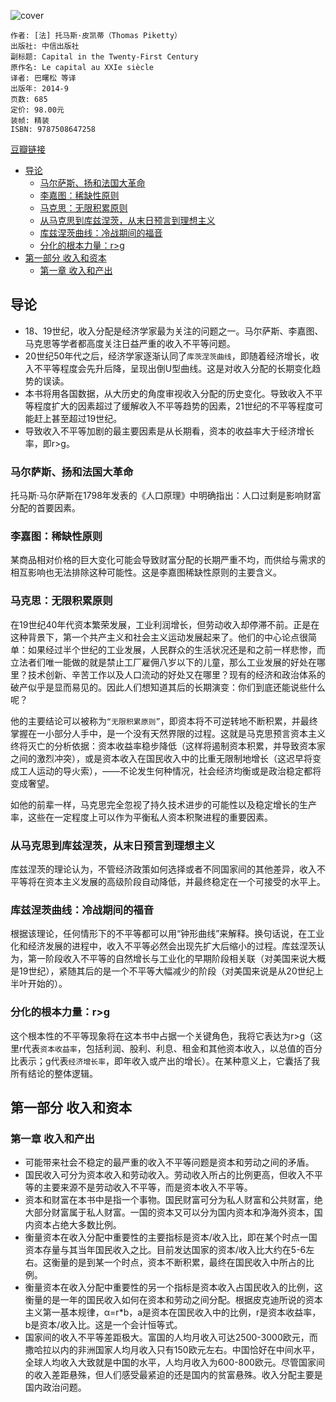 ![cover](https://img3.doubanio.com/view/subject/l/public/s27980336.jpg)

    作者: [法] 托马斯·皮凯蒂（Thomas Piketty） 
    出版社: 中信出版社
    副标题: Capital in the Twenty-First Century
    原作名: Le capital au XXIe siècle
    译者: 巴曙松 等译 
    出版年: 2014-9
    页数: 685
    定价: 98.00元
    装帧: 精装
    ISBN: 9787508647258

[豆瓣链接](https://book.douban.com/subject/25947310/)

- [导论](#%E5%AF%BC%E8%AE%BA)
  - [马尔萨斯、扬和法国大革命](#%E9%A9%AC%E5%B0%94%E8%90%A8%E6%96%AF%E6%89%AC%E5%92%8C%E6%B3%95%E5%9B%BD%E5%A4%A7%E9%9D%A9%E5%91%BD)
  - [李嘉图：稀缺性原则](#%E6%9D%8E%E5%98%89%E5%9B%BE%E7%A8%80%E7%BC%BA%E6%80%A7%E5%8E%9F%E5%88%99)
  - [马克思：无限积累原则](#%E9%A9%AC%E5%85%8B%E6%80%9D%E6%97%A0%E9%99%90%E7%A7%AF%E7%B4%AF%E5%8E%9F%E5%88%99)
  - [从马克思到库兹涅茨，从末日预言到理想主义](#%E4%BB%8E%E9%A9%AC%E5%85%8B%E6%80%9D%E5%88%B0%E5%BA%93%E5%85%B9%E6%B6%85%E8%8C%A8%E4%BB%8E%E6%9C%AB%E6%97%A5%E9%A2%84%E8%A8%80%E5%88%B0%E7%90%86%E6%83%B3%E4%B8%BB%E4%B9%89)
  - [库兹涅茨曲线：冷战期间的福音](#%E5%BA%93%E5%85%B9%E6%B6%85%E8%8C%A8%E6%9B%B2%E7%BA%BF%E5%86%B7%E6%88%98%E6%9C%9F%E9%97%B4%E7%9A%84%E7%A6%8F%E9%9F%B3)
  - [分化的根本力量：r>g](#%E5%88%86%E5%8C%96%E7%9A%84%E6%A0%B9%E6%9C%AC%E5%8A%9B%E9%87%8Frg)
- [第一部分 收入和资本](#%E7%AC%AC%E4%B8%80%E9%83%A8%E5%88%86-%E6%94%B6%E5%85%A5%E5%92%8C%E8%B5%84%E6%9C%AC)
  - [第一章 收入和产出](#%E7%AC%AC%E4%B8%80%E7%AB%A0-%E6%94%B6%E5%85%A5%E5%92%8C%E4%BA%A7%E5%87%BA)

## 导论
- 18、19世纪，收入分配是经济学家最为关注的问题之一。马尔萨斯、李嘉图、马克思等学者都高度关注日益严重的收入不平等问题。
- 20世纪50年代之后，经济学家逐渐认同了`库茨涅茨曲线`，即随着经济增长，收入不平等程度会先升后降，呈现出倒U型曲线。这是对收入分配的长期变化趋势的误读。
- 本书将用各国数据，从大历史的角度审视收入分配的历史变化。导致收入不平等程度扩大的因素超过了缓解收入不平等趋势的因素，21世纪的不平等程度可能赶上甚至超过19世纪。
- 导致收入不平等加剧的最主要因素是从长期看，资本的收益率大于经济增长率，即r>g。

### 马尔萨斯、扬和法国大革命
托马斯·马尔萨斯在1798年发表的《人口原理》中明确指出：人口过剩是影响财富分配的首要因素。

### 李嘉图：稀缺性原则
某商品相对价格的巨大变化可能会导致财富分配的长期严重不均，而供给与需求的相互影响也无法排除这种可能性。这是李嘉图稀缺性原则的主要含义。

### 马克思：无限积累原则
在19世纪40年代资本繁荣发展，工业利润增长，但劳动收入却停滞不前。正是在这种背景下，第一个共产主义和社会主义运动发展起来了。他们的中心论点很简单：如果经过半个世纪的工业发展，人民群众的生活状况还是和之前一样悲惨，而立法者们唯一能做的就是禁止工厂雇佣八岁以下的儿童，那么工业发展的好处在哪里？技术创新、辛苦工作以及人口流动的好处又在哪里？现有的经济和政治体系的破产似乎是显而易见的。因此人们想知道其后的长期演变：你们到底还能说些什么呢？

他的主要结论可以被称为`“无限积累原则”`，即资本将不可逆转地不断积累，并最终掌握在一小部分人手中，是一个没有天然界限的过程。这就是马克思预言资本主义终将灭亡的分析依据：资本收益率稳步降低（这样将遏制资本积累，并导致资本家之间的激烈冲突），或是资本收入在国民收入中的比重无限制地增长（这迟早将变成工人运动的导火索），——不论发生何种情况，社会经济均衡或是政治稳定都将变成奢望。

如他的前辈一样，马克思完全忽视了持久技术进步的可能性以及稳定增长的生产率，这些在一定程度上可以作为平衡私人资本积聚进程的重要因素。

### 从马克思到库兹涅茨，从末日预言到理想主义
库兹涅茨的理论认为，不管经济政策如何选择或者不同国家间的其他差异，收入不平等将在资本主义发展的高级阶段自动降低，并最终稳定在一个可接受的水平上。

### 库兹涅茨曲线：冷战期间的福音
根据该理论，任何情形下的不平等都可以用“钟形曲线”来解释。换句话说，在工业化和经济发展的进程中，收入不平等必然会出现先扩大后缩小的过程。库兹涅茨认为，第一阶段收入不平等的自然增长与工业化的早期阶段相关联（对美国来说大概是19世纪），紧随其后的是一个不平等大幅减少的阶段（对美国来说是从20世纪上半叶开始的）。

### 分化的根本力量：r>g
这个根本性的不平等现象将在这本书中占据一个关键角色，我将它表达为r>g（这里r代表`资本收益率`，包括利润、股利、利息、租金和其他资本收入，以总值的百分比表示；g代表`经济增长率`，即年收入或产出的增长）。在某种意义上，它囊括了我所有结论的整体逻辑。

## 第一部分 收入和资本
### 第一章 收入和产出
- 可能带来社会不稳定的最严重的收入不平等问题是资本和劳动之间的矛盾。
- 国民收入可分为资本收入和劳动收入。劳动收入所占的比例更高，但收入不平等的主要来源不是劳动收入不平等，而是资本收入不平等。
- 资本和财富在本书中是指一个事物。国民财富可分为私人财富和公共财富，绝大部分财富属于私人财富。一国的资本又可以分为国内资本和净海外资本，国内资本占绝大多数比例。
- 衡量资本在收入分配中重要性的主要指标是资本/收入比，即在某个时点一国资本存量与其当年国民收入之比。目前发达国家的资本/收入比大约在5-6左右。这衡量的是到某一个时点，资本不断积累，最终在国民收入中所占的比例。
- 衡量资本在收入分配中重要性的另一个指标是资本收入占国民收入的比例，这衡量的是一年的国民收入如何在资本和劳动之间分配。根据皮克迪所说的资本主义第一基本规律，α=r*b，a是资本在国民收入中的比例，r是资本收益率，b是资本/收入比。这是一个会计恒等式。
- 国家间的收入不平等差距极大。富国的人均月收入可达2500-3000欧元，而撒哈拉以内的非洲国家人均月收入只有150欧元左右。中国恰好在中间水平，全球人均收入大致就是中国的水平，人均月收入为600-800欧元。尽管国家间的收入差距悬殊，但人们感受最紧迫的还是国内的贫富悬殊。收入分配主要是国内政治问题。


















